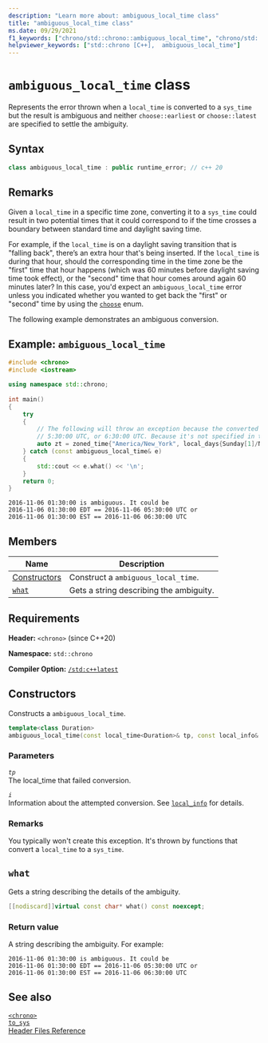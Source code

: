 ```yaml
---
description: "Learn more about: ambiguous_local_time class"
title: "ambiguous_local_time class"
ms.date: 09/29/2021
f1_keywords: ["chrono/std::chrono::ambiguous_local_time", "chrono/std::chrono::ambiguous_local_time::what"]
helpviewer_keywords: ["std::chrono [C++],  ambiguous_local_time"]
---
```


# `ambiguous_local_time` class  

Represents the error thrown when a `local_time` is converted to a `sys_time` but the result is ambiguous and neither `choose::earliest` or `choose::latest` are specified to settle the ambiguity.

## Syntax

```cpp
class ambiguous_local_time : public runtime_error; // c++ 20
```

## Remarks

Given a `local_time` in a specific time zone, converting it to a `sys_time` could result in two potential times that it could correspond to if the time crosses a boundary between standard time and daylight saving time.

For example, if the `local_time` is on a daylight saving transition that is "falling back", there’s an extra hour that's being inserted. If the `local_time` is during that hour, should the corresponding time in the time zone be the "first" time that hour happens (which was 60 minutes before daylight saving time took effect), or the "second" time that hour comes around again 60 minutes later? In this case, you'd expect an `ambiguous_local_time` error unless you indicated whether you wanted to get back the "first" or "second" time by using the [`choose`](choose-enum.md) enum.

The following example demonstrates an ambiguous conversion.

## Example: `ambiguous_local_time`

```cpp
#include <chrono>
#include <iostream>

using namespace std::chrono;
    
int main()
{
    try
    {
        // The following will throw an exception because the converted time could be interpreted as either 
        // 5:30:00 UTC, or 6:30:00 UTC. Because it's not specified in this conversion, an  ambiguous_local_time exception is thrown.
        auto zt = zoned_time{"America/New_York", local_days{Sunday[1]/November/2016} + 1h + 30min}; // a time that lands during the transition from daylight savings time to standard time.
    } catch (const ambiguous_local_time& e)
    {
        std::cout << e.what() << '\n';
    }
    return 0;
}
```

```output
2016-11-06 01:30:00 is ambiguous. It could be
2016-11-06 01:30:00 EDT == 2016-11-06 05:30:00 UTC or
2016-11-06 01:30:00 EST == 2016-11-06 06:30:00 UTC
```

## Members

|Name|Description|
|----------|-----------------|
| [Constructors](#ctor) | Construct a `ambiguous_local_time`. |
| [`what`](#ok) | Gets a string describing the ambiguity. |

## Requirements

**Header:** `<chrono>` (since C++20)

**Namespace:** `std::chrono`

**Compiler Option:** [`/std:c++latest`](../build/reference/std-specify-language-standard-version.md)

## <a name="ctor"></a> Constructors

Constructs a `ambiguous_local_time`.

```cpp
template<class Duration>
ambiguous_local_time(const local_time<Duration>& tp, const local_info& i);
```

### Parameters

*`tp`*\
The local_time that failed conversion.

*`i`*\
Information about the attempted conversion. See [`local_info`](local-info-structure.md) for details.

### Remarks

You typically won't create this exception. It's thrown by functions that convert a `local_time` to a `sys_time`.

## <a name="what"></a> `what`

Gets a string describing the details of the ambiguity.

```cpp
[[nodiscard]]virtual const char* what() const noexcept;
```

### Return value

A string describing the ambiguity. For example:

```output
2016-11-06 01:30:00 is ambiguous. It could be
2016-11-06 01:30:00 EDT == 2016-11-06 05:30:00 UTC or
2016-11-06 01:30:00 EST == 2016-11-06 06:30:00 UTC
```

## See also

[`<chrono>`](../standard-library/chrono.md)\
[`to_sys` ](month-day-class.md)\
[Header Files Reference](../standard-library/cpp-standard-library-header-files.md)